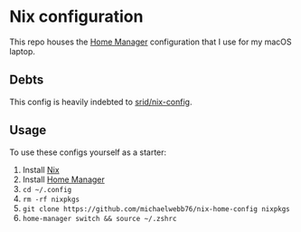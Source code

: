 # Nix configuration

This repo houses the [Home Manager](https://github.com/rycee/home-manager) configuration that I use for my macOS laptop.

## Debts

This config is heavily indebted to [srid/nix-config](https://github.com/srid/nix-config).

## Usage

To use these configs yourself as a starter:

1. Install [Nix](https://nixos.org/download.html)
1. Install [Home Manager](https://github.com/rycee/home-manager)
1. `cd ~/.config`
1. `rm -rf nixpkgs`
1. `git clone https://github.com/michaelwebb76/nix-home-config nixpkgs`
1. `home-manager switch && source ~/.zshrc`
